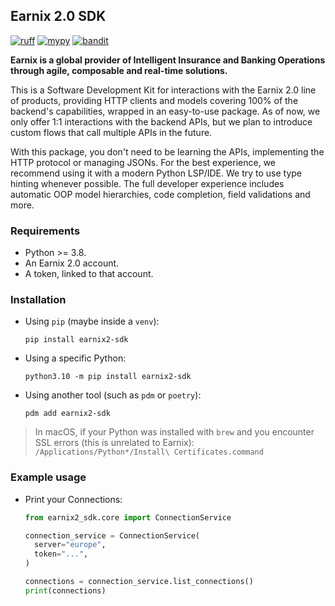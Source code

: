 ## Earnix 2.0 SDK

[![ruff](https://img.shields.io/endpoint?url=https://raw.githubusercontent.com/astral-sh/ruff/main/assets/badge/v2.json)](https://github.com/astral-sh/ruff)
[![mypy](https://www.mypy-lang.org/static/mypy_badge.svg)](https://github.com/python/mypy)
[![bandit](https://img.shields.io/badge/security-bandit-yellow.svg)](https://github.com/PyCQA/bandit)

**Earnix is a global provider of Intelligent Insurance and Banking Operations through agile, composable and real-time solutions.**

This is a Software Development Kit for interactions with the Earnix 2.0 line of products, providing HTTP clients and models covering 100% of the backend's capabilities, wrapped in an easy-to-use package. As of now, we only offer 1:1 interactions with the backend APIs, but we plan to introduce custom flows that call multiple APIs in the future.

With this package, you don't need to be learning the APIs, implementing the HTTP protocol or managing JSONs. For the best experience, we recommend using it with a modern Python LSP/IDE. We try to use type hinting whenever possible. The full developer experience includes automatic OOP model hierarchies, code completion, field validations and more.

### Requirements

- Python >= 3.8.
- An Earnix 2.0 account.
- A token, linked to that account.

### Installation

- Using `pip` (maybe inside a `venv`):

  ```shell
  pip install earnix2-sdk
  ```

- Using a specific Python:

  ```shell
  python3.10 -m pip install earnix2-sdk
  ```

- Using another tool (such as `pdm` or `poetry`):

  ```shell
  pdm add earnix2-sdk
  ```

> In macOS, if your Python was installed with `brew` and you encounter SSL errors (this is unrelated to Earnix):  
> `/Applications/Python*/Install\ Certificates.command`

### Example usage

- Print your Connections:

  ```python
  from earnix2_sdk.core import ConnectionService

  connection_service = ConnectionService(
    server="europe",
    token="...",
  )

  connections = connection_service.list_connections()
  print(connections)
  ```
